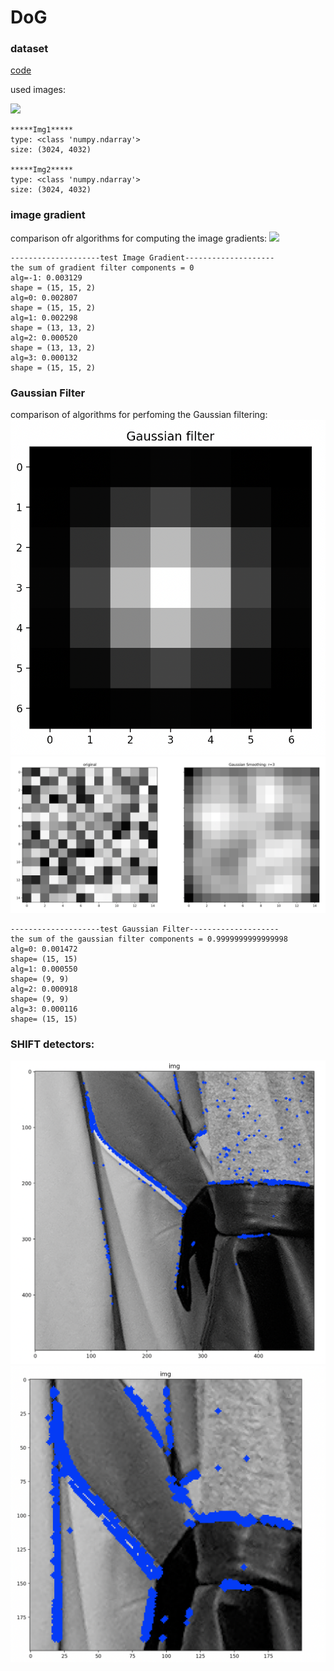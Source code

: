 # DoG

### dataset
[code](https://github.com/teruyuki-yamasaki/VAMR/blob/main/exercise04/code/main.py)

used images:

<img src="https://github.com/teruyuki-yamasaki/VAMR/blob/main/exercise04/results/img1img2.png"/>

```
*****Img1*****
type: <class 'numpy.ndarray'>
size: (3024, 4032)

*****Img2*****
type: <class 'numpy.ndarray'>
size: (3024, 4032)
```

### image gradient 
comparison ofr algorithms for computing the image gradients:
<img src="https://github.com/teruyuki-yamasaki/VAMR/blob/main/exercise04/results/gradient.png"/>
```
--------------------test Image Gradient--------------------
the sum of gradient filter components = 0
alg=-1: 0.003129
shape = (15, 15, 2)
alg=0: 0.002807
shape = (15, 15, 2)
alg=1: 0.002298
shape = (13, 13, 2)
alg=2: 0.000520
shape = (13, 13, 2)
alg=3: 0.000132
shape = (15, 15, 2)
```

### Gaussian Filter 
comparison of algorithms for perfoming the Gaussian filtering:
<img src="https://github.com/teruyuki-yamasaki/VAMR/blob/main/exercise04/results/GaussFilter3.png"/>
<img src="https://github.com/teruyuki-yamasaki/VAMR/blob/main/exercise04/results/gaussed.png"/>
```
--------------------test Gaussian Filter--------------------
the sum of the gaussian filter components = 0.9999999999999998
alg=0: 0.001472
shape= (15, 15)
alg=1: 0.000550
shape= (9, 9)
alg=2: 0.000918
shape= (9, 9)
alg=3: 0.000116
shape= (15, 15)
```

### SHIFT detectors:
<img src="https://github.com/teruyuki-yamasaki/VAMR/blob/main/exercise04/results/img1part.png"/>
<img src="https://github.com/teruyuki-yamasaki/VAMR/blob/main/exercise04/results/img2part.png"/>
